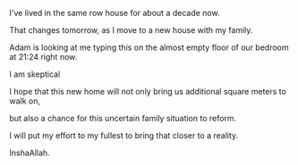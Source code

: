 
I've lived in the same row house for about a decade now.

That changes tomorrow, as I move to a new house with my family.

Adam is looking at me typing this on the almost empty floor of our bedroom at 21:24 right now.

I am skeptical

I hope that this new home will not only bring us additional square meters to walk on,

but also a chance for this uncertain family situation to reform.

I will put my effort to my fullest to bring that closer to a reality.

InshaAllah.
